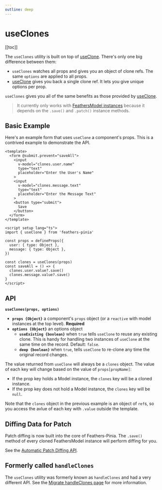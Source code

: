 ```yaml
---
outline: deep
---
```


<script setup>
import BlockQuote from '../components/BlockQuote.vue'
</script>

# useClones

[[toc]]

The `useClones` utility is built on top of [useClone](/guide/use-clone). There's only one big difference between them:

- `useClones` watches all props and gives you an object of clone refs. The same `options` are applied to all props.
- [useClone](/guide/use-clone) gives you back a single clone ref. It lets you give unique options per prop.

`useClones` gives you all of the same benefits as those provided by [useClone](/guide/use-clone).

<BlockQuote label="FeathersModel Required">

It currently only works with [FeathersModel instances](/guide/use-feathers-model-instances) because it depends on the
`.save()` and `.patch()` instance methods.

</BlockQuote>

## Basic Example

Here's an example form that uses `useClone` a component's props. This is a contrived example to demonstrate the API.

```vue
<template>
  <form @submit.prevent="saveAll">
    <input
      v-model="clones.user.name"
      type="text"
      placeholder="Enter the User's Name"
    >
    <input
      v-model="clones.message.text"
      type="text"
      placeholder="Enter the Message Text"
    >
    <button type="submit">
      Save
    </button>
  </form>
</template>

<script setup lang="ts">
import { useClone } from 'feathers-pinia'

const props = defineProps({
  user: { type: Object },
  message: { type: Object },
})

const clones = useClones(props)
const saveAll = () => {
  clones.user.value?.save()
  clones.message.value?.save()
}
</script>
```

## API

**`useClones(props, options)`**

- **`props {Object}`** a component's `props` object (or a `reactive` with model instances at the top level). **Required**
- **`options {Object}`** an options object
  - **`useExisting {boolean}`** when `true` tells `useClone` to reuse any existing clone. This is handy for handling
  two instances of `useClone` at the same time on the record. Default: `false`.
  - **`deep {boolean}`** when `true`, tells `useClone` to re-clone any time the original record changes.

The value returned from `useClone` will always be a `clones` object. The value of each key will change based on the
value of `props[propName]`:

- If the prop key holds a Model instance, the `clones` key will be a cloned instance.
- If the prop key does not hold a Model instance, the `clones` key will be `null`.

Note that the `clones` object in the previous example is an object of `ref`s, so you access the avlue of each key with
`.value` outside the template.

## Diffing Data for Patch

Patch diffing is now built into the core of Feathers-Pinia. The `.save()` method of every cloned FeathersModel instance
will perform diffing for you.

See the [Automatic Patch Diffing API](/guide/use-feathers-model-instances.html#patch-diffing).

## Formerly called `handleClones`

The `useClones` utility was formerly known as `handleClones` and had a very different API. See the
[Migrate handleClones page](/guide/migrate-handle-clones) for more information.
